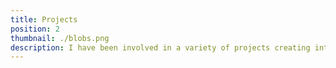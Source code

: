 ```yaml
---
title: Projects
position: 2
thumbnail: ./blobs.png
description: I have been involved in a variety of projects creating interactive digital systems in collaboration with academics, developers, dancers and writers...
---
```


